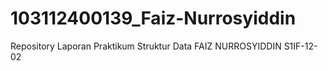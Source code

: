 # 103112400139_Faiz-Nurrosyiddin
Repository Laporan Praktikum Struktur Data FAIZ NURROSYIDDIN S1IF-12-02
